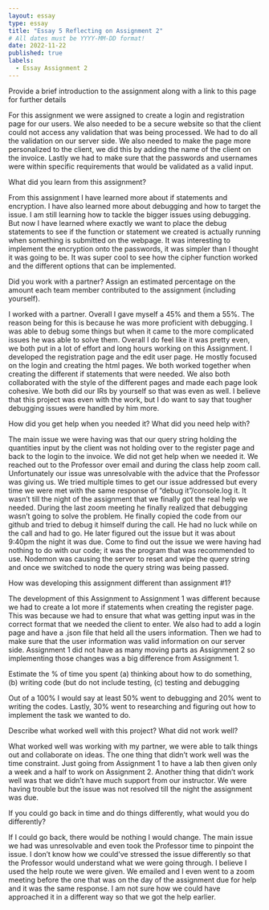 ```yaml
---
layout: essay
type: essay
title: "Essay 5 Reflecting on Assignment 2"
# All dates must be YYYY-MM-DD format!
date: 2022-11-22
published: true
labels:
  - Essay Assignment 2
---
```


<p> Provide a brief introduction to the assignment along with a link to this page for further details </p>
For this assignment we were assigned to create a login and registration page for our users. We also needed to be a secure website so that the client could not access any validation that was being processed. We had to do all the validation on our server side. We also needed to make the page more personalized to the client, we did this by adding the name of the client on the invoice. Lastly we had to make sure that the passwords and usernames were within specific requirements that would be validated as a valid input. 
<p> What did you learn from this assignment? </p>
From this assignment I have learned more about if statements and encryption. I have also learned more about debugging and how to target the issue. I am still learning how to tackle the bigger issues using  debugging. But now I have learned where exactly we want to place the debug statements to see if the function or statement we created is actually running when something is submitted on the webpage. It was interesting to implement the encryption onto the passwords, it was simpler than I thought it was going to be. It was super cool to see how the cipher function worked and the different options that can be implemented. 
<p> Did you work with a partner? Assign an estimated percentage on the amount each team member contributed to the assignment (including yourself). </p>
I worked with a partner. Overall I gave myself a 45% and them a 55%. The reason being for this is because he was more proficient with debugging. I was able to debug some things but when it came to the more complicated issues he was able to solve them. Overall I do feel like it was pretty even, we both put in a lot of effort and long hours working on this Assignment. I developed the registration page and the edit user page. He mostly focused on the login and creating the html pages. We both worked together when creating the different if statements that were needed. We also both collaborated with the style of the different pages and made each page look cohesive. We both did our IRs by yourself so that was even as well. I believe that this project was even with the work, but I do want to say that tougher debugging issues were handled by him more. 
<p> How did you get help when you needed it? What did you need help with? </p>
The main issue we were having was that our query string holding the quantities input by the client was not holding over to the register page and back to the login to the invoice. We did not get help when we needed it. We reached out to the Professor over email and during the class help zoom call. Unfortunately our issue was unresolvable with the advice that the Professor was giving us. We tried multiple times to get our issue addressed but every time we were met with the same response of “debug it”/console.log it. It wasn’t till the night of the assignment that we finally got the real help we needed. During the last zoom meeting he finally realized that debugging wasn’t going to solve the problem. He finally copied the code from our github and tried to debug it himself during the call. He had no luck while on the call and had to go. He later figured out the issue but it was about 9:40pm the night it was due. Come to find out the issue we were having had nothing to do with our code; it was the program that was recommended to use. Nodemon was causing the server to reset and wipe the query string and once we switched to node the query string was being passed. 
<p> How was developing this assignment different than assignment #1? </p>
	The development of this Assignment to Assignment 1 was different because we had to create a lot more if statements when creating the register page. This was because we had to ensure that what was getting input was in the correct format that we needed the client to enter. We also had to add a login page and have a .json file that held all the users information. Then we had to make sure that the user information was valid information on our server side. Assignment 1 did not have as many moving parts as Assignment 2 so implementing those changes was a big difference from Assignment 1. 
<p> Estimate the % of time you spent (a) thinking about how to do something, (b) writing code (but do not include testing, (c) testing and debugging </p>
Out of a 100% I would say at least 50% went to debugging and 20% went to writing the codes. Lastly, 30% went to researching and figuring out how to implement the task we wanted to do.
<p> Describe what worked well with this project? What did not work well? </p>
What worked well was working with my partner, we were able to talk things out and collaborate on ideas. The one thing that didn’t work well was the time constraint. Just going from Assignment 1 to have a lab then given only a week and a half to work on Assignment 2. Another thing that didn’t work well was that we didn’t have much support from our instructor. We were having trouble but the issue was not resolved till the night the assignment was due. 
<p> If you could go back in time and do things differently, what would you do differently? </p>
If I could go back, there would be nothing I would change. The main issue we had was unresolvable and even took the Professor time to pinpoint the issue. I don’t know how we could’ve stressed the issue differently so that the Professor would understand what we were going through. I believe I used the help route we were given. We emailed and I even went to a zoom meeting before the one that was on the day of the assignment due for help and it was the same response. I am not sure how we could have approached it in a different way so that we got the help earlier. 
